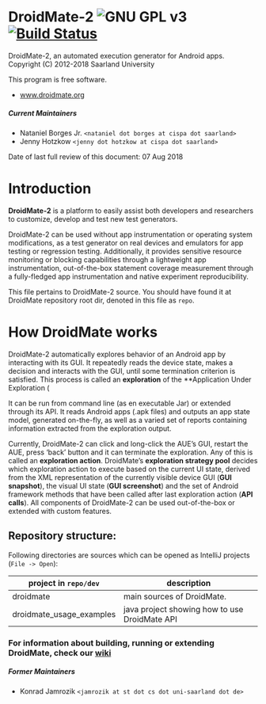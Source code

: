 # DroidMate-2 ![GNU GPL v3](https://www.gnu.org/graphics/gplv3-88x31.png)[![Build Status](https://travis-ci.org/uds-se/droidmate.svg?branch=master)](https://travis-ci.org/uds-se/droidmate)

DroidMate-2, an automated execution generator for Android apps.  
Copyright (C) 2012-2018 Saarland University

This program is free software. 

* www.droidmate.org  

##### Current Maintainers

* Nataniel Borges Jr. `<nataniel dot borges at cispa dot saarland>`
* Jenny Hotzkow `<jenny dot hotzkow at cispa dot saarland>`

Date of last full review of this document: 07 Aug 2018


# Introduction 

**DroidMate-2** is a platform to easily assist both developers and researchers to customize, develop and test new test generators.

DroidMate-2 can be used without app instrumentation or operating system modifications, as a test generator on real devices and emulators for app testing or regression testing. 
Additionally, it provides sensitive resource monitoring or blocking capabilities through a lightweight app instrumentation, out-of-the-box statement coverage measurement through a fully-fledged app instrumentation and native experiment reproducibility.

This file pertains to DroidMate-2 source. You should have found it at DroidMate repository root dir, denoted in this file as `repo`.


# How DroidMate works 

DroidMate-2 automatically explores behavior of an Android app by interacting with its GUI. It repeatedly reads the device state, makes a decision and interacts with the GUI, until some termination criterion is satisfied. This process is called an **exploration** of the **Application Under Exploration (	

It can be run from command line (as en executable Jar) or extended through its API. It reads Android apps (.apk files) and outputs an app state model, generated on-the-fly, as well as a varied set of reports containing information extracted from the exploration output.

Currently, DroidMate-2 can click and long-click the AUE’s GUI, restart the AUE,  press ‘back’ button and it can terminate the exploration. Any of this is called an **exploration action**. DroidMate’s **exploration strategy pool** decides which exploration action to execute based on the current UI state, derived from the XML representation of the currently visible device GUI (**GUI snapshot**), the visual UI state (**GUI screenshot**) and the set of Android framework methods that have been called after last exploration action (**API calls**). All components of DroidMate-2 can be used out-of-the-box or extended with custom features.


## Repository structure:

Following directories are sources which can be opened  as IntelliJ projects (`File -> Open`):

| project in `repo/dev`| description |
| ------- | ----------- |
| droidmate | main sources of DroidMate. |
| droidmate_usage_examples | java project showing how to use DroidMate API |


### For information about building, running or extending DroidMate, check our [wiki](https://github.com/uds-se/droidmate/wiki) ###


##### Former Maintainers #####

* Konrad Jamrozik `<jamrozik at st dot cs dot uni-saarland dot de>`

